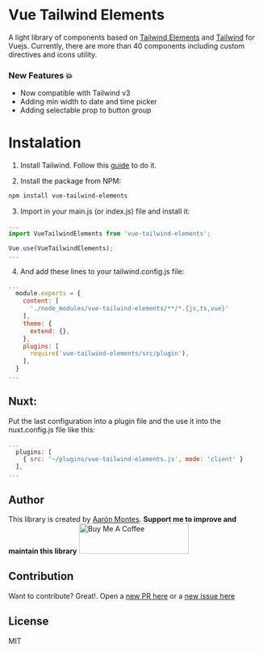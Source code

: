 # Vue Tailwind Elements
A light library of components based on [Tailwind Elements](https://tailwind-elements.com/) and [Tailwind](https://tailwindcss.com/) for Vuejs.
Currently, there are more than 40 components including custom directives and icons utility.

### New Features 💥
* Now compatible with Tailwind v3
* Adding min width to date and time picker
* Adding selectable prop to button group

# Instalation

1. Install Tailwind. Follow this [guide](https://tailwindcss.com/docs/guides/vite#vue) to do it.

2. Install the package from NPM:  
```bash
npm install vue-tailwind-elements
```
3. Import in your main.js (or index.js) file and install it:

```javascript
...
import VueTailwindElements from 'vue-tailwind-elements';

Vue.use(VueTailwindElements);
...
```

4. And add these lines to your tailwind.config.js file:

```javascript
...
  module.exports = {
    content: [
      './node_modules/vue-tailwind-elements/**/*.{js,ts,vue}'
    ],
    theme: {
      extend: {},
    },
    plugins: [
      require('vue-tailwind-elements/src/plugin'),
    ],
  }
...

```

## Nuxt:
Put the last configuration into a plugin file and the use it into the nuxt.config.js file like this:

```javascript
...
  plugins: [
    { src: '~/plugins/vue-tailwind-elements.js', mode: 'client' }
  ],
...

```

## Author

This library is created by [Aarón Montes](https://ajomuch92.site/ "Aarón Montes"). 
**Support me to improve and maintain this library**
<a href="https://www.buymeacoffee.com/ajomuch92" target="_blank"><img src="https://cdn.buymeacoffee.com/buttons/v2/default-blue.png" alt="Buy Me A Coffee" style="height: 60px !important;width: 217px !important;" ></a>

## Contribution

Want to contribute? Great!. Open a [new PR here](https://github.com/ajomuch92/vue-tailwind-elements/pulls) or a [new issue here](https://github.com/ajomuch92/vue-tailwind-elements/issues)

## License
MIT
